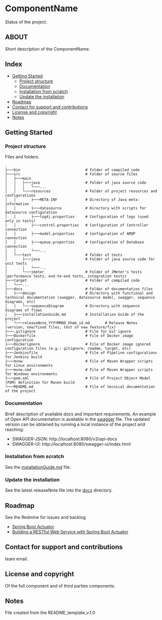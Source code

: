 # ComponentName
Status of the project.


## ABOUT
Short description of the ComponentName.


## Index
* [Getting Started](#getting-started)
	* [Project structure](#project-structure)
	* [Documentation](#documentation)
	* [Installation from scratch](#installation-from-scratch)
	* [Update the installation](#update-the-installation)
* [Roadmap](#roadmap)
* [Contact for support and contributions](#contact-for-support-and-contributions)
* [License and copyright](#license-and-copyright)
* [Notes](#notes)


## Getting Started


### Project structure
Files and folders.

```
.
├───bin                              # Folder of compiled code
├───src                              # Folder of source files
│   ├───main                         
│   │   ├───java                     # Folder of java source code
│   │   │   └───...                  
│   │   └───resources                # Folder of project resources and configurations
│   │       ├───META-INF             # Directory of Java meta-information
│   │       ├───datasource			 # Directory with scripts for datasource configuration
│   │       ├───log4j.properties     # Configuration of logs (used only in tests)
│   │       ├───control.properties   # Configuration of Controller connection
│   │       ├───model.properties     # Configuration of AMQP connection
│   │       ├───queue.properties     # Configuration of Database connection
│   │       └───...                  
│   └───test                         # Folder of tests
│       ├───java                     # Folder of java source code for unit tests
│       │   └───...                  
│       └───jmeter                   # Folder of JMeter's tests (performance tests, end-to-end tests, integration tests)
├───target                           # Folder of compiled code
│   └───...                          
├───docs                             # Folder of documentation files
│   ├───design						 # Directory with functional and technical documentation (swagger, datasource model, swagger, sequence diagrams, etc)
│   │   └───sequenceDiagram			 # Directory with sequence diagrams of flows
│   ├───installationGuide.md		 # Installation Guide of the project
│   └───releaseNote_YYYYMMDD_hhmm_id.md       # Release Notes (version, new/fixed files, test of new feature/fix)
├───.gitignore                       # File for Git ignore
├───Dockerfile                       # File of Docker image configuration
├───Dockerignore                     # File of Docker image ignored configuration files (e.g.: gitignore, readme, target, etc)
├───Jenkinsfile                      # File of Pipeline configurations for Jenkins build
├───mvnw                             # File of Maven Wrapper scripts for Linux environments
├───mvnw.cmd                         # File of Maven Wrapper scripts for Windows environments
├───pom.xml                          # File of Project Object Model (POM) definition for Maven build
└───README.md                        # File of tecnical documentation of the project
```

### Documentation
Brief description of available docs and important requirements.
An example of Open API documentation is available in the [swagger](docs/design/swagger.yaml) file. The updated version can be obtained by running a local instance of the project and reaching:
- SWAGGER-JSON: http://localhost:8080/v3/api-docs
- SWAGGER-UI: http://localhost:8080/swagger-ui/index.html

### Installation from scratch
See the [installationGuide.md](docs/installationGuide.md) file.


### Update the installation
See the latest releaseNote file into the [docs](docs/) directory.


## Roadmap
See the Redmine for issues and backlog.
* [Spring Boot Actuator](https://docs.spring.io/spring-boot/docs/2.6.3/reference/htmlsingle/#production-ready)
* [Building a RESTful Web Service with Spring Boot Actuator](https://spring.io/guides/gs/actuator-service/)


## Contact for support and contributions
team email.


## License and copyright
Of the full component and of third parties components.


## Notes
File created from the README_template_v.1.0